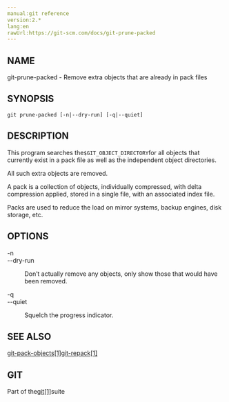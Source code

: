 ```yaml
---
manual:git reference
version:2.*
lang:en
rawUrl:https://git-scm.com/docs/git-prune-packed
---
```



## NAME<a name="_name"></a>


git-prune-packed - Remove extra objects that are already in pack files





## SYNOPSIS<a name="_synopsis"></a>

```
git prune-packed [-n|--dry-run] [-q|--quiet]
```




## DESCRIPTION<a name="_description"></a>


This program searches the`$GIT_OBJECT_DIRECTORY`for all objects that currently exist in a pack file as well as the independent object directories.




All such extra objects are removed.




A pack is a collection of objects, individually compressed, with delta compression applied, stored in a single file, with an associated index file.




Packs are used to reduce the load on mirror systems, backup engines, disk storage, etc.





## OPTIONS<a name="_options"></a>
<dl><dt id='git-prune-packed--n'>-n</dt><dt id='git-prune-packed---dry-run'>--dry-run</dt><dd>

Don’t actually remove any objects, only show those that would have been removed.

</dd><dt id='git-prune-packed--q'>-q</dt><dt id='git-prune-packed---quiet'>--quiet</dt><dd>

Squelch the progress indicator.

</dd></dl>



## SEE ALSO<a name="_see_also"></a>


[git-pack-objects[1]](%5380  "")[git-repack[1]](%5311  "")





## GIT<a name="_git"></a>


Part of the[git[1]](%2248  "")suite





